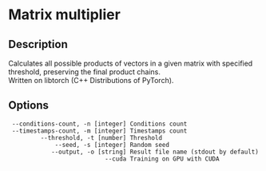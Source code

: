 # Matrix multiplier

## Description 

Calculates all possible products of vectors in a given matrix with specified threshold, preserving the final product chains.  
Written on libtorch (C++ Distributions of PyTorch).

## Options

```
 --conditions-count, -n [integer] Conditions count  
 --timestamps-count, -m [integer] Timestamps count  
         --threshold, -t [number] Threshold  
             --seed, -s [integer] Random seed  
            --output, -o [string] Result file name (stdout by default)  
                           --cuda Training on GPU with CUDA 
```
